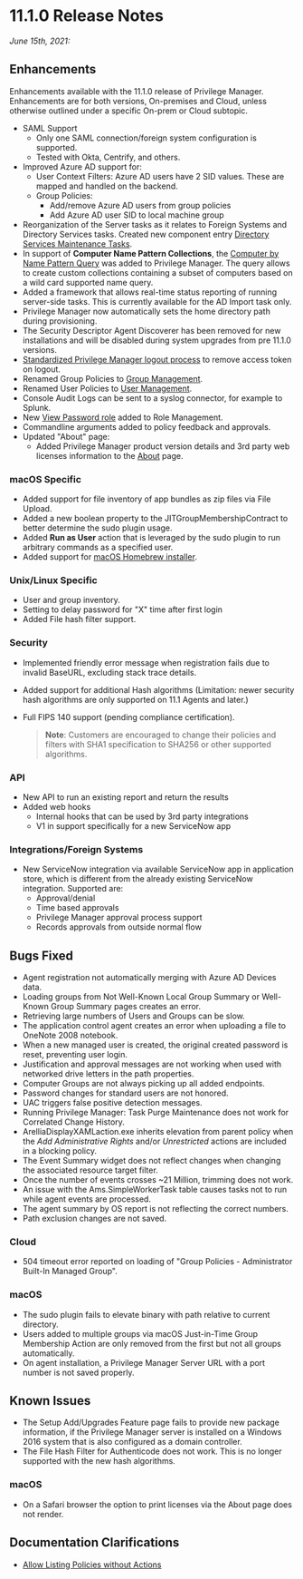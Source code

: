 [title]: # (11.1.0 Release)
[tags]: # (on-premises,cloud)
[priority]: # (30091)
# 11.1.0 Release Notes

_June 15th, 2021:_

## Enhancements

Enhancements available with the 11.1.0 release of Privilege Manager. Enhancements are for both versions, On-premises and Cloud, unless otherwise outlined under a specific On-prem or Cloud subtopic.

* SAML Support
  * Only one SAML connection/foreign system configuration is supported.
  * Tested with Okta, Centrify, and others.
* Improved Azure AD support for:
  * User Context Filters: Azure AD users have 2 SID values. These are mapped and handled on the backend.
  * Group Policies:
    * Add/remove Azure AD users from group policies
    * Add Azure AD user SID to local machine group
* Reorganization of the Server tasks as it relates to Foreign Systems and Directory Services tasks. Created new component entry [Directory Services Maintenance Tasks](../admin/tasks/server/fs-ds-maint.md).
* In support of __Computer Name Pattern Collections__, the [Computer by Name Pattern Query](../admin/resources/cust-data-src.md) was added to Privilege Manager. The query allows to create custom collections containing a subset of computers based on a wild card supported name query.
* Added a framework that allows real-time status reporting of running server-side tasks. This is currently available for the AD Import task only.
* Privilege Manager now automatically sets the home directory path during provisioning.
* The Security Descriptor Agent Discoverer has been removed for new installations and will be disabled during system upgrades from pre 11.1.0 versions.
* [Standardized Privilege Manager logout process](../getting-started/logout-scenarios.md) to remove access token on logout.
* Renamed Group Policies to [Group Management](../computer-groups/local-security/g-mgmt/index.md).
* Renamed User Policies to [User Management](../computer-groups/local-security/u-mgmt/index.md).
* Console Audit Logs can be sent to a syslog connector, for example to Splunk.
* New [View Password role](../admin/roles/index.md#privilege_manager_view_password_role) added to Role Management.
* Commandline arguments added to policy feedback and approvals.
* Updated "About" page:
  * Added Privilege Manager product version details and 3rd party web licenses information to the [About](../ui/navigation/about.md) page.

### macOS Specific

* Added support for file inventory of app bundles as zip files via File Upload.
* Added a new boolean property to the JITGroupMembershipContract to better determine the sudo plugin usage.
* Added __Run as User__ action that is leveraged by the sudo plugin to run arbitrary commands as a specified user.
* Added support for [macOS Homebrew installer](../computer-groups/macOS/examples/homebrew.md).

### Unix/Linux Specific

* User and group inventory.
* Setting to delay password for "X" time after first login
* Added File hash filter support.

### Security

* Implemented friendly error message when registration fails due to invalid BaseURL, excluding stack trace details.
* Added support for additional Hash algorithms (Limitation: newer security hash algorithms are only supported on 11.1 Agents and later.)
* Full FIPS 140 support (pending compliance certification).
  
  >**Note**: Customers are encouraged to change their policies and filters with SHA1 specification to SHA256 or other supported algorithms.

### API

* New API to run an existing report and return the results
* Added web hooks
  * Internal hooks that can be used by 3rd party integrations
  * V1 in support specifically for a new ServiceNow app

### Integrations/Foreign Systems

* New ServiceNow integration via available ServiceNow app in application store, which is different from the already existing ServiceNow integration. Supported are:
  * Approval/denial
  * Time based approvals
  * Privilege Manager approval process support
  * Records approvals from outside normal flow

## Bugs Fixed

* Agent registration not automatically merging with Azure AD Devices data.
* Loading groups from Not Well-Known Local Group Summary or Well-Known Group Summary pages creates an error.
* Retrieving large numbers of Users and Groups can be slow.
* The application control agent creates an error when uploading a file to OneNote 2008 notebook.
* When a new managed user is created, the original created password is reset, preventing user login.
* Justification and approval messages are not working when used with networked drive letters in the path properties.
* Computer Groups are not always picking up all added endpoints.
* Password changes for standard users are not honored.
* UAC triggers false positive detection messages.
* Running Privilege Manager: Task Purge Maintenance does not work for Correlated Change History.
* ArelliaDisplayXAMLaction.exe inherits elevation from parent policy when the _Add Administrative Rights_ and/or _Unrestricted_ actions are included in a blocking policy.
* The Event Summary widget does not reflect changes when changing the associated resource target filter.
* Once the number of events crosses ~21 Million, trimming does not work.
* An issue with the Ams.SimpleWorkerTask table causes tasks not to run while agent events are processed.
* The agent summary by OS report is not reflecting the correct numbers.
* Path exclusion changes are not saved.

### Cloud

* 504 timeout error reported on loading of "Group Policies - Administrator Built-In Managed Group".

### macOS

* The sudo plugin fails to elevate binary with path relative to current directory.
* Users added to multiple groups via macOS Just-in-Time Group Membership Action are only removed from the first but not all groups automatically.
* On agent installation, a Privilege Manager Server URL with a port number is not saved properly.

## Known Issues

* The Setup Add/Upgrades Feature page fails to provide new package information, if the Privilege Manager server is installed on a Windows 2016 system that is also configured as a domain controller.
* The File Hash Filter for Authenticode does not work. This is no longer supported with the new hash algorithms.

### macOS

* On a Safari browser the option to print licenses via the About page does not render.

## Documentation Clarifications

* [Allow Listing Policies without Actions](../computer-groups/app-control/examples/safe/index.md#allow_listing_policies_without_actions)
